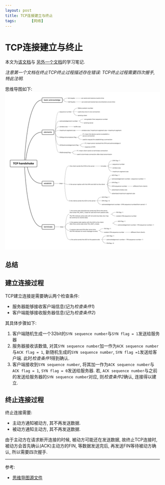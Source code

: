 ```yaml
---
layout: post
title: TCP连接建立与终止
tags:       [网络]
---
```


# TCP连接建立与终止
本文为[该文档](https://afteracademy.com/blog/what-is-a-tcp-3-way-handshake-process)与
[另外一个文档](https://www.geeksforgeeks.org/tcp-connection-termination/)的学习笔记.

*注意第一个文档在终止TCP终止过程描述存在错误: TCP终止过程需要四次握手, 特此注明.*

思维导图如下:
![思维导图](https://github.com/jituanlin/public-docs/blob/master/public-mindmaps/TCP%20handshake.png?raw=true)

## 总结

## 建立连接过程
TCP建立连接是需要确认两个检查条件:
- 服务器能够接收客户端信息(记为*检查条件1*)
- 客户端能够接收服务器信息(记为*检查条件2*)  

其具体步骤如下:

1. 客户端随机生成一个32bit的`SYN sequence number`与`SYN flag = 1`发送给服务器
2. 服务器接收该数值, 对其`SYN sequence number`加一作为`ACK sequence number`与`ACK flag = 1`, 新随机生成的`SYN sequence number`, 
`SYN flag =1`发送给客户端. 此时*检查条件1*得到确认.
3. 客户端接收到`SYN sequence number`, 将其加一作为`ACK sequence number`与`ACK flag = 1`, `SYN flag = 0`发送给服务器.
若, `ACK sequence number`与之前的发送给服务器的`SYN sequence number`对应, 则*检查条件2*确认, 连接得以建立.

## 终止连接过程
终止连接需要:
- 主动方通知被动方, 其不再发送数据. 
- 被动方通知主动方, 其不再发送数据.

由于主动方在请求断开连接的时候, 被动方可能还在发送数据, 故终止TCP连接时, 被动方会首先确认(ACK)主动方的FIN, 
等数据发送完后, 再发送FIN等待被动方确认, 所以需要四次握手.

---
参考:
- [思维导图源文件](https://github.com/jituanlin/public-docs/blob/master/public-mindmaps/HTTP%20handshake.xmind)

